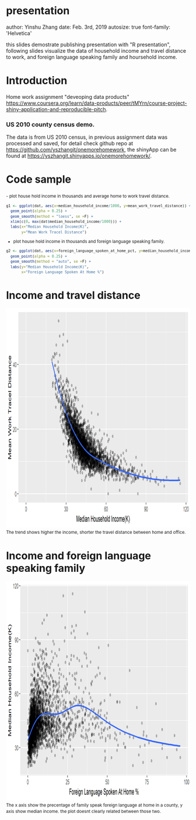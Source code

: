 presentation
========================================================
author: Yinshu Zhang
date: Feb. 3rd, 2019
autosize: true
font-family: 'Helvetica'


this slides demostrate publishing presentation with "R presentation", following slides visualize the data of household income and travel distance to work, and foreign language speaking family and hoursehold income.

Introduction
========================================================
Home work assignment "deveoping data products" <https://www.coursera.org/learn/data-products/peer/tMYrn/course-project-shiny-application-and-reproducible-pitch>.

### US 2010 county census demo. 

The data is from US 2010 census, in previous assignment data was processed and saved, for detail check github repo at <https://github.com/yszhangit/onemorehomework>, the shinyApp can be found at  <https://yszhangit.shinyapps.io/onemorehomework/>.

Code sample
========================================================
<small>
- plot house hold income in thousands and average home to work travel distance.


```r
g1 <- ggplot(dat, aes(x=median_household_income/1000, y=mean_work_travel_distance)) +
  geom_point(alpha = 0.25) +
  geom_smooth(method = "loess", se =F) +
  xlim(c(0, max(dat$median_household_income/1000))) +
  labs(x="Median Household Income(K)",
       y="Mean Work Tracel Distance")
```
- plot house hold income in thousands and foreign language speaking family.


```r
g2 <- ggplot(dat, aes(x=foreign_language_spoken_at_home_pct, y=median_household_income/1000)) +
  geom_point(alpha = 0.25) +
  geom_smooth(method = "auto", se =F) +
  labs(y="Median Household Income(K)",
       x="Foreign Language Spoken At Home %")
```
</small>

Income and travel distance
========================================================

<img src="presentation-figure/plot1-1.png" title="plot of chunk plot1" alt="plot of chunk plot1" width="1400px" height="600px" />
<small>
The trend shows higher the income, shorter the travel distance between home and office.
</small>

Income and foreign language speaking family
========================================================

<img src="presentation-figure/plot2-1.png" title="plot of chunk plot2" alt="plot of chunk plot2" width="1400px" height="600px" />
<small>
The x axis show the precentage of family speak foreign language at home in a county, y axis show median income. the plot doesnt clearly related between those two.
</small>
